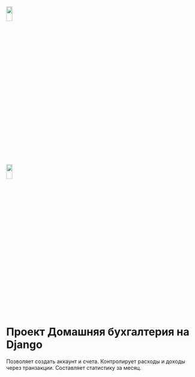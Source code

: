 # <img src="https://worldvectorlogo.com/logos/mail-ru.svg" width="18%" height="10%" alt="" />
## <img src="https://worldvectorlogo.com/logos/python-3.svg" width="18%" height="10%" alt="" />

<h1>Проект Домашняя бухгалтерия на Django</h1>
Позволяет создать аккаунт и счета. Контролирует расходы и доходы через транзакции. Составляет статистику за месяц.
